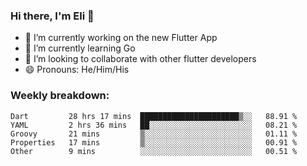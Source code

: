 ### Hi there, I'm Eli 👋
- 🔭 I’m currently working on the new Flutter App
- 🌱 I’m currently learning Go
- 🦄 I’m looking to collaborate with other flutter developers
- 😄 Pronouns: He/Him/His

### Weekly breakdown:
<!--START_SECTION:waka-->

```text
Dart         28 hrs 17 mins  ██████████████████████▒░░   88.91 %
YAML         2 hrs 36 mins   ██░░░░░░░░░░░░░░░░░░░░░░░   08.21 %
Groovy       21 mins         ▒░░░░░░░░░░░░░░░░░░░░░░░░   01.11 %
Properties   17 mins         ▒░░░░░░░░░░░░░░░░░░░░░░░░   00.91 %
Other        9 mins          ░░░░░░░░░░░░░░░░░░░░░░░░░   00.51 %
```

<!--END_SECTION:waka-->
